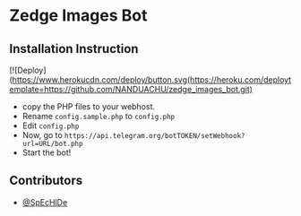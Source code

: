# Zedge Images Bot

## Installation Instruction
[![Deploy](https://www.herokucdn.com/deploy/button.svg(https://heroku.com/deploytemplate=https://github.com/NANDUACHU/zedge_images_bot.git)
- copy the PHP files to your webhost.
- Rename `config.sample.php` to `config.php`
- Edit `config.php`
- Now, go to `https://api.telegram.org/botTOKEN/setWebhook?url=URL/bot.php`
- Start the bot!

## Contributors

- [@SpEcHlDe](https://telegram.dog/SpEcHlDe)
